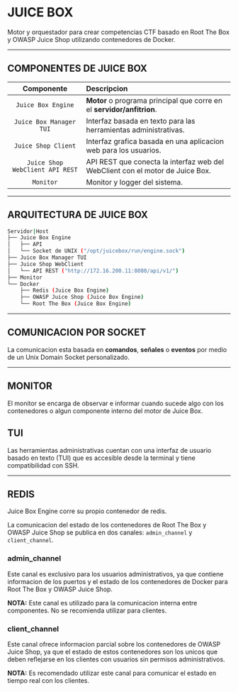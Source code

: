 # JUICE BOX

Motor y orquestador para crear competencias CTF basado en Root The Box y OWASP Juice Shop utilizando contenedores de Docker.

---

## COMPONENTES DE JUICE BOX

|           Componente            | Descripcion                                                                   |
| :-----------------------------: | :---------------------------------------------------------------------------- |
|       `Juice Box Engine`        | **Motor** o programa principal que corre en el **servidor/anfitrion**.        |
|     `Juice Box Manager TUI`     | Interfaz basada en texto para las herramientas administrativas.               |
|       `Juice Shop Client`       | Interfaz grafica basada en una aplicacion web para los usuarios.              |
| `Juice Shop WebClient API REST` | API REST que conecta la interfaz web del WebClient con el motor de Juice Box. |
|            `Monitor`            | Monitor y logger del sistema.                                                 |

---

## ARQUITECTURA DE JUICE BOX

```bash
Servidor|Host
├── Juice Box Engine
│   ├── API
│   └── Socket de UNIX ("/opt/juicebox/run/engine.sock")
├── Juice Box Manager TUI
├── Juice Shop WebClient
│   └── API REST ("http://172.16.200.11:8080/api/v1/")
├── Monitor
└── Docker
    ├── Redis (Juice Box Engine)
    ├── OWASP Juice Shop (Juice Box Engine)
    └── Root The Box (Juice Box Engine)
```

---

## COMUNICACION POR SOCKET

La comunicacion esta basada en **comandos**, **señales** o **eventos** por medio de un Unix Domain Socket personalizado.

---

## MONITOR

El monitor se encarga de observar e informar cuando sucede algo con los contenedores o algun componente interno del motor de Juice Box.

## TUI

Las herramientas administrativas cuentan con una interfaz de usuario basado en texto (TUI) que es accesible desde la terminal y tiene compatibilidad con SSH.

---

## REDIS

Juice Box Engine corre su propio contenedor de redis.

La comunicacion del estado de los contenedores de Root The Box y OWASP Juice Shop se publica en dos canales: `admin_channel` y `client_channel`.

### admin_channel

Este canal es exclusivo para los usuarios administrativos, ya que contiene informacion de los puertos y el estado de los contenedores de Docker para Root The Box y OWASP Juice Shop.

**NOTA:** Este canal es utilizado para la comunicacion interna entre componentes. No se recomienda utilizar para clientes.

### client_channel

Este canal ofrece informacion parcial sobre los contenedores de OWASP Juice Shop, ya que el estado de estos contenedores son los unicos que deben reflejarse en los clientes con usuarios sin permisos administrativos.

**NOTA:** Es recomendado utilizar este canal para comunicar el estado en tiempo real con los clientes.
